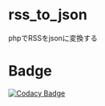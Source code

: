 # rss_to_json
phpでRSSをjsonに変換する

# Badge
[![Codacy Badge](https://api.codacy.com/project/badge/Grade/31f0e808359440d28dffbff6173cb28d)](https://www.codacy.com/manual/ishi720/rss_to_json?utm_source=github.com&amp;utm_medium=referral&amp;utm_content=ishi720/rss_to_json&amp;utm_campaign=Badge_Grade)
